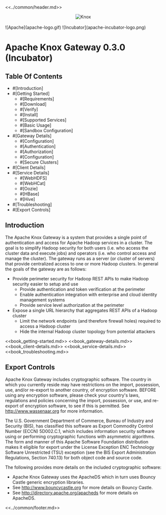 <!--
   Licensed to the Apache Software Foundation (ASF) under one or more
   contributor license agreements.  See the NOTICE file distributed with
   this work for additional information regarding copyright ownership.
   The ASF licenses this file to You under the Apache License, Version 2.0
   (the "License"); you may not use this file except in compliance with
   the License.  You may obtain a copy of the License at

       http://www.apache.org/licenses/LICENSE-2.0

   Unless required by applicable law or agreed to in writing, software
   distributed under the License is distributed on an "AS IS" BASIS,
   WITHOUT WARRANTIES OR CONDITIONS OF ANY KIND, either express or implied.
   See the License for the specific language governing permissions and
   limitations under the License.
-->

<<../common/header.md>>

<div id="logo" style="width:100%; text-align:center">
  <img src="knox-logo.gif" alt="Knox"/>
</div>
<br>
![Apache](apache-logo.gif)
![Incubator](apache-incubator-logo.png)

# Apache Knox Gateway 0.3.0 (Incubator) #

## Table Of Contents ##

* #[Introduction]
* #[Getting Started]
    * #[Requirements]
    * #[Download]
    * #[Verify]
    * #[Install]
    * #[Supported Services]
    * #[Basic Usage]
    * #[Sandbox Configuration]
* #[Gateway Details]
    * #[Configuration]
    * #[Authentication]
    * #[Authorization]
    * #[Configuration]
    * #[Secure Clusters]
* #[Client Details]
* #[Service Details]
    * #[WebHDFS]
    * #[WebHCat]
    * #[Oozie]
    * #[HBase]
    * #[Hive]
* #[Troubleshooting]
* #[Export Controls]


## Introduction ##

The Apache Knox Gateway is a system that provides a single point of authentication and access for Apache Hadoop services in a cluster.
The goal is to simplify Hadoop security for both users (i.e. who access the cluster data and execute jobs) and operators (i.e. who control access and manage the cluster).
The gateway runs as a server (or cluster of servers) that provide centralized access to one or more Hadoop clusters.
In general the goals of the gateway are as follows:

* Provide perimeter security for Hadoop REST APIs to make Hadoop security easier to setup and use
    * Provide authentication and token verification at the perimeter
    * Enable authentication integration with enterprise and cloud identity management systems
    * Provide service level authorization at the perimeter
* Expose a single URL hierarchy that aggregates REST APIs of a Hadoop cluster
    * Limit the network endpoints (and therefore firewall holes) required to access a Hadoop cluster
    * Hide the internal Hadoop cluster topology from potential attackers


<<book_getting-started.md>>
<<book_gateway-details.md>>
<<book_client-details.md>>
<<book_service-details.md>>
<<book_troubleshooting.md>>


## Export Controls ##

Apache Knox Gateway includes cryptographic software.
The country in which you currently reside may have restrictions on the import, possession, use, and/or
re-export to another country, of encryption software.
BEFORE using any encryption software, please check your country's laws, regulations and policies concerning the
import, possession, or use, and re-export of encryption software, to see if this is permitted.
See http://www.wassenaar.org for more information.

The U.S. Government Department of Commerce, Bureau of Industry and Security (BIS),
has classified this software as Export Commodity Control Number (ECCN) 5D002.C.1,
which includes information security software using or performing cryptographic functions with asymmetric algorithms.
The form and manner of this Apache Software Foundation distribution makes it eligible for export under the
License Exception ENC Technology Software Unrestricted (TSU) exception
(see the BIS Export Administration Regulations, Section 740.13) for both object code and source code.

The following provides more details on the included cryptographic software:

* Apache Knox Gateway uses the ApacheDS which in turn uses Bouncy Castle generic encryption libraries.
* See http://www.bouncycastle.org for more details on Bouncy Castle.
* See http://directory.apache.org/apacheds for more details on ApacheDS.


<<../common/footer.md>>

